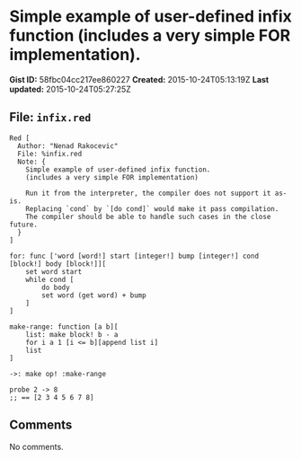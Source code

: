# Simple example of user-defined infix function (includes a very simple FOR implementation).

**Gist ID:** 58fbc04cc217ee860227
**Created:** 2015-10-24T05:13:19Z
**Last updated:** 2015-10-24T05:27:25Z

## File: `infix.red`

```Red
Red [
  Author: "Nenad Rakocevic"
  File: %infix.red
  Note: {
  	Simple example of user-defined infix function.
  	(includes a very simple FOR implementation)
  	
  	Run it from the interpreter, the compiler does not support it as-is.
  	Replacing `cond` by `[do cond]` would make it pass compilation.
  	The compiler should be able to handle such cases in the close future.
  }
]

for: func ['word [word!] start [integer!] bump [integer!] cond [block!] body [block!]][
	set word start
	while cond [
		do body
		set word (get word) + bump
	]
]

make-range: function [a b][
	list: make block! b - a
	for i a 1 [i <= b][append list i]
	list
]

->: make op! :make-range

probe 2 -> 8
;; == [2 3 4 5 6 7 8]
```

## Comments

No comments.
